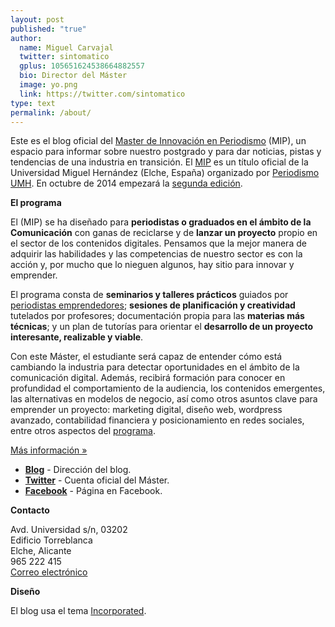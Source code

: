 ```yaml
---
layout: post
published: "true"
author:
  name: Miguel Carvajal
  twitter: sintomatico
  gplus: 105651624538664882557 
  bio: Director del Máster
  image: yo.png
  link: https://twitter.com/sintomatico
type: text
permalink: /about/
---
```

Este es el blog oficial del [Master de Innovación en Periodismo](http://mip.umh.es) (MIP), un espacio para informar sobre nuestro postgrado y para dar noticias, pistas y tendencias de una industria en transición. El [MIP](http://mip.umh.es) es un título oficial de la Universidad Miguel Hernández (Elche, España) organizado por [Periodismo UMH](http://periodismo.umh/). En octubre de 2014 empezará la [segunda edición](http://mip.umh.es/preinscripcion.htm).

**El programa**
	
El (MIP) se ha diseñado para **periodistas o graduados en el ámbito de la Comunicación** con ganas de reciclarse y de **lanzar un proyecto** propio en el sector de los contenidos digitales. Pensamos que la mejor manera de adquirir las habilidades y las competencias de nuestro sector es con la acción y, por mucho que lo nieguen algunos, hay sitio para innovar y emprender.

El programa consta de **seminarios y talleres prácticos** guiados por [periodistas emprendedores](http://mip.umh.es/profesores.htm); **sesiones de planificación y creatividad** tutelados por profesores; documentación propia para las **materias más técnicas**; y un plan de tutorías para orientar el **desarrollo de un proyecto interesante, realizable y viable**.

Con este Máster, el estudiante será capaz de entender cómo está cambiando la industria para detectar oportunidades en el ámbito de la comunicación digital. Además, recibirá formación para conocer en profundidad el comportamiento de la audiencia, los contenidos emergentes, las alternativas en modelos de negocio, así como otros asuntos clave para emprender un proyecto: marketing digital, diseño web, wordpress avanzado, contabilidad financiera y posicionamiento en redes sociales, entre otros aspectos del [programa](http://mip.umh.es/programa.htm).

[Más información »](http://mip.umh.es)

* **[Blog](http://mipumh.es/blog)** - Dirección del blog.
* **[Twitter](http://twitter.com/mipumh)** - Cuenta oficial del Máster.
* **[Facebook](http://www.facebook.com/mipumh)** - Página en Facebook.

**Contacto**

Avd. Universidad s/n, 03202  
Edificio Torreblanca  
Elche, Alicante  
965 222 415  
[Correo electrónico](mailto:mip@umh.es)

**Diseño**

El blog usa el tema [Incorporated](http://incorporated.sendtoinc.com/).


